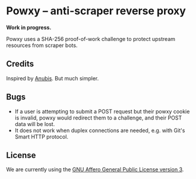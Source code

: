 # Powxy &ndash; anti-scraper reverse proxy

**Work in progress.**

Powxy uses a SHA-256 proof-of-work challenge to protect upstream resources from
scraper bots.

## Credits

Inspired by [Anubis](https://github.com/TecharoHQ/anubis). But much simpler.

## Bugs

- If a user is attempting to submit a POST request but their powxy cookie is
  invalid, powxy would redirect them to a challenge, and their POST data will
  be lost.
- It does not work when duplex connections are needed, e.g. with Git's Smart
  HTTP protocol.

## License

We are currently using the
[GNU Affero General Public License version 3](https://www.gnu.org/licenses/agpl-3.0.html).
